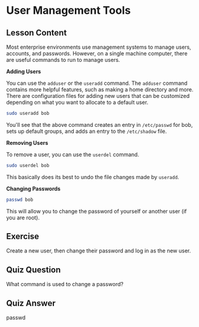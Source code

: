 # User Management Tools

## Lesson Content

Most enterprise environments use management systems to manage users, accounts, and passwords. However, on a single machine computer, there are useful commands to run to manage users.

**Adding Users**

You can use the `adduser` or the `useradd` command. The `adduser` command contains more helpful features, such as making a home directory and more. There are configuration files for adding new users that can be customized depending on what you want to allocate to a default user.

```bash
sudo useradd bob
```

You'll see that the above command creates an entry in `/etc/passwd` for bob, sets up default groups, and adds an entry to the `/etc/shadow` file.

**Removing Users**

To remove a user, you can use the `userdel` command.

```bash
sudo userdel bob
```

This basically does its best to undo the file changes made by `useradd`.

**Changing Passwords**

```bash
passwd bob
```

This will allow you to change the password of yourself or another user (if you are root).

## Exercise

Create a new user, then change their password and log in as the new user.

## Quiz Question

What command is used to change a password?

## Quiz Answer

passwd
